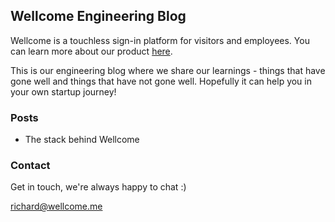 ## Wellcome Engineering Blog

Wellcome is a touchless sign-in platform for visitors and employees. You can learn more about our product [here](https://www.wellcome.me).

This is our engineering blog where we share our learnings - things that have gone well and things that have not gone well. Hopefully it can help you in your own startup journey!

### Posts

- The stack behind Wellcome

### Contact

Get in touch, we're always happy to chat :)

[richard@wellcome.me](https://wellcome.me)
